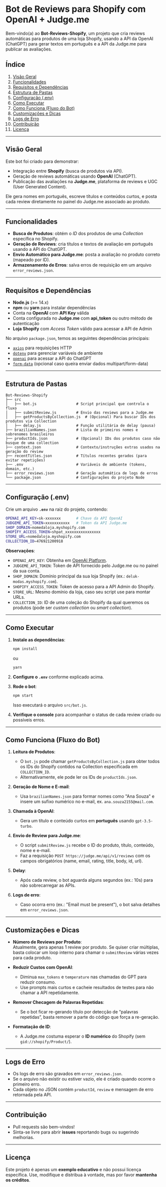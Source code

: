 # Bot de Reviews para Shopify com OpenAI + Judge.me

Bem-vindo(a) ao **Bot-Reviews-Shopify**, um projeto que cria reviews automáticas para produtos de uma loja Shopify, usando a API da OpenAI (ChatGPT) para gerar textos em português e a API da Judge.me para publicar as avaliações.

## Índice
1. [Visão Geral](#visão-geral)
2. [Funcionalidades](#funcionalidades)
3. [Requisitos e Dependências](#requisitos-e-dependências)
4. [Estrutura de Pastas](#estrutura-de-pastas)
5. [Configuração (.env)](#configuração-env)
6. [Como Executar](#como-executar)
7. [Como Funciona (Fluxo do Bot)](#como-funciona-fluxo-do-bot)
8. [Customizações e Dicas](#customizações-e-dicas)
9. [Logs de Erro](#logs-de-erro)
10. [Contribuição](#contribuição)
11. [Licença](#licença)

---

## Visão Geral
Este bot foi criado para demonstrar:
- Integração entre **Shopify** (busca de produtos via API).
- Geração de reviews automáticas usando **OpenAI** (ChatGPT).
- Publicação das avaliações na **Judge.me**, plataforma de reviews e UGC (User Generated Content).

Ele gera nomes em português, escreve títulos e conteúdos curtos, e posta cada review diretamente no painel do Judge.me associado ao produto.

---

## Funcionalidades
- **Busca de Produtos**: obtém o *ID* dos produtos de uma *Collection* específica no Shopify.
- **Geração de Reviews**: cria títulos e textos de avaliação em português usando a API do ChatGPT.
- **Envio Automático para Judge.me**: posta a avaliação no produto correto (mapeado por ID).
- **Armazenamento de Erros**: salva erros de requisição em um arquivo `error_reviews.json`.

---

## Requisitos e Dependências
- **Node.js** (>= 14.x)
- **npm** ou **yarn** para instalar dependências
- Conta na **OpenAI** com **API Key** válida
- Conta configurada no **Judge.me** com **api_token** ou outro método de autenticação
- **Loja Shopify** com *Access Token* válido para acessar a API de Admin

No arquivo `package.json`, temos as seguintes dependências principais:
- [`axios`](https://www.npmjs.com/package/axios) para requisições HTTP
- [`dotenv`](https://www.npmjs.com/package/dotenv) para gerenciar variáveis de ambiente
- [`openai`](https://www.npmjs.com/package/openai) para acessar a API do ChatGPT
- [`form-data`](https://www.npmjs.com/package/form-data) (opcional caso queira enviar dados multipart/form-data)

---

## Estrutura de Pastas

```
Bot-Reviews-Shopify
├── src
│   ├── bot.js                  # Script principal que controla o fluxo
│   ├── submitReview.js         # Envio das reviews para a Judge.me
│   ├── getProductsByCollection.js  # (Opcional) Para buscar IDs dos produtos via Collection
│   ├── delay.js                # Função utilitária de delay (pausa)
├── brazilianNames.json         # Lista de primeiros nomes e sobrenomes brasileiros
├── productIds.json             # (Opcional) IDs dos produtos caso não busque de uma collection
├── context.json                # Contexto/instruções extras usados na geração do review
├── recentTitles.json           # Títulos recentes gerados (para evitar repetições)
├── .env                        # Variáveis de ambiente (tokens, domain, etc.)
├── error_reviews.json          # Geração automática de logs de erros
└── package.json                # Configurações do projeto Node
```

---

## Configuração (.env)

Crie um arquivo **`.env`** na raiz do projeto, contendo:

```bash
OPENAI_API_KEY=sk-xxxxxxx       # Chave da API OpenAI
JUDGEME_API_TOKEN=xxxxxxxxxxx   # Token da API Judge.me
SHOP_DOMAIN=nomedaloja.myshopify.com
SHOPIFY_ACCESS_TOKEN=shpat_xxxxxxxxxxxxxxxx
STORE_URL=nomedaloja.myshopify.com
COLLECTION_ID=476921200918
```

**Observações**:
- `OPENAI_API_KEY`: Obtenha em [OpenAI Platform](https://platform.openai.com/).
- `JUDGEME_API_TOKEN`: Token de API fornecido pelo Judge.me ou no painel da sua conta.
- `SHOP_DOMAIN`: Domínio principal da sua loja Shopify (ex.: `deluk-modas.myshopify.com`).
- `SHOPIFY_ACCESS_TOKEN`: Token de acesso para a API Admin do Shopify.
- `STORE_URL`: Mesmo domínio da loja, caso seu script use para montar URLs.
- `COLLECTION_ID`: ID de uma coleção do Shopify da qual queremos os produtos (pode ser *custom collection* ou *smart collection*).

---

## Como Executar

1. **Instale as dependências**:
   ```bash
   npm install
   ```
   ou
   ```bash
   yarn
   ```

2. **Configure o `.env`** conforme explicado acima.

3. **Rode o bot**:
   ```bash
   npm start
   ```
   Isso executará o arquivo `src/bot.js`.

4. **Verifique o console** para acompanhar o status de cada review criado ou possíveis erros.

---

## Como Funciona (Fluxo do Bot)

1. **Leitura de Produtos**:  
   - O `bot.js` pode chamar `getProductsByCollection.js` para obter todos os IDs do Shopify contidos na Collection especificada em `COLLECTION_ID`.  
   - Alternativamente, ele pode ler os IDs de `productIds.json`.

2. **Geração de Nome e E-mail**:  
   - Usa `brazilianNames.json` para formar nomes como "Ana Souza" e insere um sufixo numérico no e-mail, ex. `ana.souza2155@mail.com`.

3. **Chamada à OpenAI**:  
   - Gera um título e conteúdo curtos em **português** usando `gpt-3.5-turbo`.

4. **Envio de Review para Judge.me**:  
   - O script `submitReview.js` recebe o ID do produto, título, conteúdo, nome e e-mail.  
   - Faz a requisição `POST https://judge.me/api/v1/reviews` com os campos obrigatórios (name, email, rating, title, body, id, url).

5. **Delay**:  
   - Após cada review, o bot aguarda alguns segundos (ex.: 10s) para não sobrecarregar as APIs.

6. **Logs de erro**:  
   - Caso ocorra erro (ex.: "Email must be present"), o bot salva detalhes em `error_reviews.json`.

---

## Customizações e Dicas

- **Número de Reviews por Produto**:  
  Atualmente, gera apenas 1 review por produto. Se quiser criar múltiplas, basta colocar um loop interno para chamar o `submitReview` várias vezes para cada produto.
  
- **Reduzir Custos com OpenAI**:  
  - Diminua `max_tokens` e `temperature` nas chamadas do GPT para reduzir consumo.  
  - Use prompts mais curtos e cacheie resultados de testes para não chamar a API repetidamente.

- **Remover Checagem de Palavras Repetidas**:  
  - Se o bot ficar re-gerando título por detecção de “palavras repetidas”, basta remover a parte do código que força a re-geração.

- **Formatação de ID**:  
  - A Judge.me costuma esperar o **ID numérico** do Shopify (sem `gid://shopify/Product/`).

---

## Logs de Erro
- Os logs de erro são gravados em `error_reviews.json`.  
- Se o arquivo não existir ou estiver vazio, ele é criado quando ocorre o primeiro erro.  
- Cada objeto no JSON contém `productId`, `review` e mensagem de erro retornada pela API.

---

## Contribuição
- Pull requests são bem-vindos!
- Sinta-se livre para abrir **issues** reportando bugs ou sugerindo melhorias.

---

## Licença
Este projeto é apenas um **exemplo educativo** e não possui licença específica. Use, modifique e distribua à vontade, mas por favor **mantenha os créditos**.